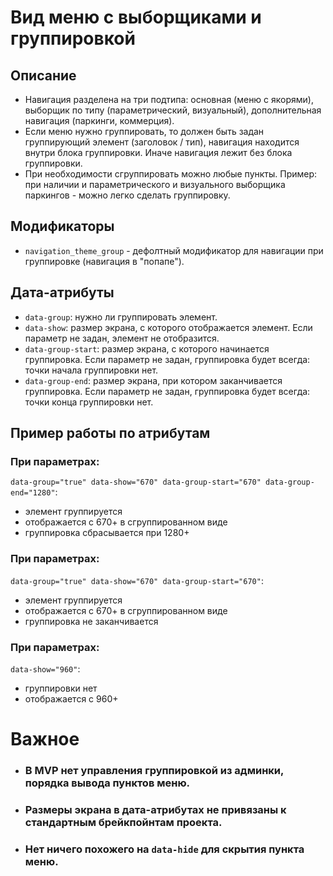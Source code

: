 # Вид меню с выборщиками и группировкой

## Описание
* Навигация разделена на три подтипа: основная (меню с якорями), выборщик по типу (параметрический, визуальный), дополнительная навигация (паркинги, коммерция).
* Если меню нужно группировать, то должен быть задан группирующий элемент (заголовок / тип), навигация находится внутри блока группировки. Иначе навигация лежит без блока группировки.
* При необходимости сгруппировать можно любые пункты. Пример: при наличии и параметрического и визуального выборщика паркингов - можно легко сделать группировку.

## Модификаторы
+ `navigation_theme_group` - дефолтный модификатор для навигации при группировке (навигация в "попапе").

## Дата-атрибуты
* `data-group`: нужно ли группировать элемент.
* `data-show`: размер экрана, с которого отображается элемент. Если параметр не задан, элемент не отобразится.
* `data-group-start`: размер экрана, с которого начинается группировка. Если параметр не задан, группировка будет всегда: точки начала группировки нет.
* `data-group-end`: размер экрана, при котором заканчивается группировка. Если параметр не задан, группировка будет всегда: точки конца группировки нет.

## Пример работы по атрибутам

### При параметрах:
`data-group="true" data-show="670" data-group-start="670" data-group-end="1280"`:
* элемент группируется
* отображается с 670+ в сгруппированном виде
* группировка сбрасывается при 1280+

### При параметрах:
`data-group="true" data-show="670" data-group-start="670"`:
* элемент группируется
* отображается с 670+ в сгруппированном виде
* группировка не заканчивается

### При параметрах:
`data-show="960"`:
* группировки нет
* отображается с 960+


# Важное
* ### В MVP нет управления группировкой из админки, порядка вывода пунктов меню.
* ### Размеры экрана в дата-атрибутах не привязаны к стандартным брейкпойнтам проекта.
* ### Нет ничего похожего на `data-hide` для скрытия пункта меню.
